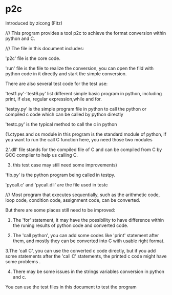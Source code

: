 # p2c
Introduced by zicong (Fitz) 



///
This program provides a tool p2c to achieve the format conversion within python and C.



///
The file in this document includes:


'p2c' file is the core code.


'run' file is the file to realize the conversion, you can open the fild with python code in it directly and start the simple conversion.



There are also several test code for the test use:
	
'test1.py'-'test6.py' list different simple basic program in python, including print, if else, regular expression,while and for.
	
	

'testpy.py' is the simple program file in python to call the python  or compiled c code which can be called by python directly
	
	

'testc.py' is the typical method  to call the c in python
	
(1.ctypes and os module in this program is the standard module of python, if you want to run the call C function here, you need those two modules
	 
2.'.dll' file stands for the compiled file of C and can be compiled from C by GCC compiler to help us calling C.
	
 3. this test case may still need some improvements)

'fib.py' is the python program being called in testpy.

'pycall.c' and 'pycall.dll' are the file used in testc





///
Most program that executes sequentially, such as the arithmetic code, loop code, condition code, assignment code, can be converted.


But there are some places still need to be improved:


1. The 'for' statement, it may have the possibility to have difference within the runing results of python code and converted code.



2. The 'call python', you can add some codes like 'print' statement after them, and mostly they can be converted into C with usable right format.



3.The 'call C', you can use the converted c code directly, but if you add some statements after the 'call C' statements,
the printed c code might have some problems . 

4. There may be some issues in the strings variables conversion in python and c.





You can use the test files in this document to test the program

